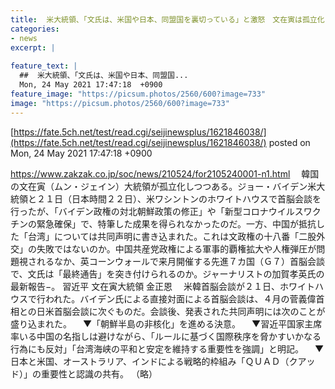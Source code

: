 ```yaml
---
title:  米大統領、「文氏は、米国や日本、同盟国を裏切っている」と激怒　文在寅は孤立化　世界はもう、韓国のデタラメを許さない  
categories:
- news
excerpt: |
  
feature_text: |
  ##  米大統領、「文氏は、米国や日本、同盟国...
  Mon, 24 May 2021 17:47:18  +0900
feature_image: "https://picsum.photos/2560/600?image=733"
image: "https://picsum.photos/2560/600?image=733"
---
```


[https://fate.5ch.net/test/read.cgi/seijinewsplus/1621846038/](https://fate.5ch.net/test/read.cgi/seijinewsplus/1621846038/)
posted on Mon, 24 May 2021 17:47:18  +0900

<!--more-->

https://www.zakzak.co.jp/soc/news/210524/for2105240001-n1.html 　韓国の文在寅（ムン・ジェイン）大統領が孤立化しつつある。ジョー・バイデン米大統領と２１日（日本時間２２日）、米ワシントンのホワイトハウスで首脳会談を行ったが、「バイデン政権の対北朝鮮政策の修正」や「新型コロナウイルスワクチンの緊急確保」で、特筆した成果を得られなかったのだ。一方、中国が抵抗した「台湾」については共同声明に書き込まれた。これは文政権の十八番「二股外交」の失敗ではないのか。中国共産党政権による軍事的覇権拡大や人権弾圧が問題視されるなか、英コーンウォールで来月開催する先進７カ国（Ｇ７）首脳会談で、文氏は「最終通告」を突き付けられるのか。ジャーナリストの加賀孝英氏の最新報告−。 習近平 文在寅大統領 金正恩 　米韓首脳会談が２１日、ホワイトハウスで行われた。バイデン氏による直接対面による首脳会談は、４月の菅義偉首相との日米首脳会談に次ぐものだ。会談後、発表された共同声明には次のことが盛り込まれた。 　▼「朝鮮半島の非核化」を進める決意。 　▼習近平国家主席率いる中国の名指しは避けながら、「ルールに基づく国際秩序を脅かすいかなる行為にも反対」「台湾海峡の平和と安定を維持する重要性を強調」と明記。 　▼日本と米国、オーストラリア、インドによる戦略的枠組み「ＱＵＡＤ（クアッド）」の重要性と認識の共有。 （略）
